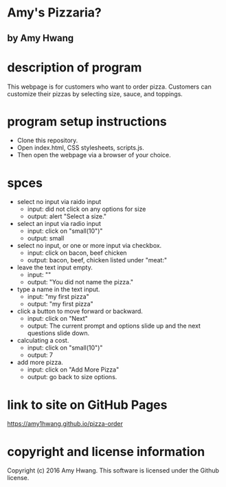 # Amy's Pizzaria?
## by Amy Hwang

# description of program
This webpage is for customers who want to order pizza. Customers can customize their pizzas by selecting size, sauce, and toppings.

# program setup instructions
* Clone this repository.
* Open index.html, CSS stylesheets, scripts.js.
* Then open the webpage via a browser of your choice.

# spces
* select no input via raido input
  * input: did not click on any options for size
  * output: alert "Select a size."
* select an input via radio input
  * input: click on "small(10")"
  * output: small
* select no input, or one or more input via checkbox.
  * input: click on bacon, beef chicken
  * output: bacon, beef, chicken listed under "meat:"
* leave the text input empty.
  * input: ""
  * output: "You did not name the pizza."
* type a name in the text input.
  * input: "my first pizza"
  * output: "my first pizza"
* click a button to move forward or backward.
  * input: click on "Next"
  * output: The current prompt and options slide up and the next questions slide down.
* calculating a cost.
  * input: click on "small(10")"
  * output: 7
* add more pizza.
  * input: click on "Add More Pizza"
  * output: go back to size options.

# link to site on GitHub Pages
https://amy1hwang.github.io/pizza-order

# copyright and license information
Copyright (c) 2016 Amy Hwang. This software is licensed under the Github license.
